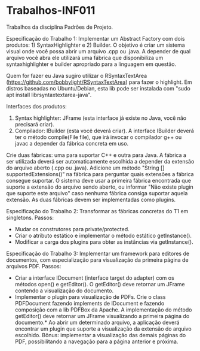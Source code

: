 # Trabalhos-INF011
Trabalhos da disciplina Padrões de Projeto. 

Especificação do Trabalho 1: 
Implementar um Abstract Factory com dois produtos: 1) SyntaxHighlighter e 2) Builder. O objetivo é criar um sistema visual onde você possa abrir um arquivo .cpp ou .java. A depender de qual arquivo você abra ele utilizará uma fábrica que disponibiliza um syntaxhighlighter e builder apropriado para a linguagem em questão.

Quem for fazer eu Java sugiro utilizar o RSyntaxTextArea (https://github.com/bobbylight/RSyntaxTextArea) para fazer o highlight. Em distros baseadas no Ubuntu/Debian, esta lib pode ser instalada com "sudo apt install librsyntaxtextarea-java".

Interfaces dos produtos:
1) Syntax highlighter: JFrame (esta interface já existe no Java, você não precisará criar).
2) Compilador: IBuilder (esta você deverá criar). A interface IBuilder deverá ter o método compile(File file), que irá invocar o compilador g++ ou javac a depender da fábrica concreta em uso.

Crie duas fábricas: uma para suportar C++ e outra para Java. A fábrica a ser utilizada deverá ser automaticamente escolhida a depender da extensão do arquivo aberto (.cpp ou .java). Adicione um método "String [] supportedExtensions()" na fábrica para perguntar quais extensões a fábrica consegue suportar. O sistema deve usar a primeira fábrica encontrada que suporte a extensão do arquivo sendo aberto, ou informar "Não existe plugin que suporte este arquivo" caso nenhuma fábrica consiga suportar aquela extensão. As duas fábricas devem ser implementadas como plugins.

Especificação do Trabalho 2: 
Transformar as fábricas concretas do T1 em singletons.
Passos:
* Mudar os construtores para private/protected.
* Criar o atributo estático e implementar o método estático getInstance().
* Modificar a carga dos plugins para obter as instâncias via getInstance().

Especificação do Trabalho 3: 
Implementar um framework para editores de documentos, com especialização para visualização da primeira página de arquivos PDF.
Passos:
* Criar a interface IDocument (interface target do adapter) com os métodos open() e getEditor(). O getEditor() deve retornar um JFrame contendo a visualização do documento.
* Implementar o plugin para visualização de PDFs. Crie o class PDFDocument fazendo implements de IDocument e fazendo composição com a lib PDFBox da Apache. A implementação do método getEditor() deve retornar um JFrame visualizando a primeira página do documento.* Ao abrir um determinado arquivo, a aplicação deverá encontrar um plugin que suporte a visualização da extensão do arquivo escolhido.
Bônus: implementar a visualização das demais páginas do PDF, possibilitando a navegação para a página anterior e próxima.
